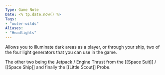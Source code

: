 ```yaml
---
Type: Game Note
Date: <% tp.date.now() %>
Tags:
- "outer-wilds"
Aliases:
- "Headlights"
---
```

Allows you to illuminate dark areas as a player, or through your ship, two of the four light generators that you can use in the game.

The other two being the Jetpack / Engine Thrust from the [[Space Suit]] / [[Space Ship]] and finally the [[Little Scout]] Probe.
